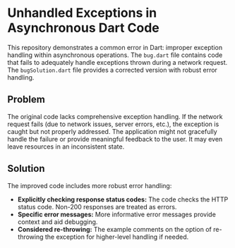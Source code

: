 # Unhandled Exceptions in Asynchronous Dart Code

This repository demonstrates a common error in Dart: improper exception handling within asynchronous operations.  The `bug.dart` file contains code that fails to adequately handle exceptions thrown during a network request.  The `bugSolution.dart` file provides a corrected version with robust error handling.

## Problem

The original code lacks comprehensive exception handling.  If the network request fails (due to network issues, server errors, etc.), the exception is caught but not properly addressed. The application might not gracefully handle the failure or provide meaningful feedback to the user.  It may even leave resources in an inconsistent state.

## Solution

The improved code includes more robust error handling:

* **Explicitly checking response status codes:** The code checks the HTTP status code. Non-200 responses are treated as errors.
* **Specific error messages:**  More informative error messages provide context and aid debugging.
* **Considered re-throwing:** The example comments on the option of re-throwing the exception for higher-level handling if needed.